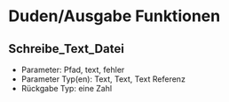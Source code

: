 # Duden/Ausgabe Funktionen
## Schreibe_Text_Datei
* Parameter: Pfad, text, fehler
* Parameter Typ(en): Text, Text, Text Referenz
* Rückgabe Typ: eine Zahl

